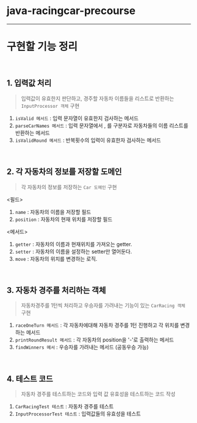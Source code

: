 # java-racingcar-precourse
---

# 구현할 기능 정리

<br>

## 1. 입력값 처리


> 입력값이 유효한지 판단하고, 경주할 자동차 이름들을 리스트로 반환하는 `InputProcessor 객체`  구현

1. `isValid 메서드` : 입력 문자열이 유효한지 검사하는 메서드
2. `parseCarNames 메서드` : 입력 문자열에서 , 를  구분자로 자동차들의 이름 리스트를 반환하는 메서드
3. `isValidRound 메서드` : 반복횟수의 입력이 유효한자 검사하는 메서드

<br>

## 2. 각 자동차의 정보를 저장할 도메인 

> 각 자동차의 정보를 저장하는 `Car 도메인` 구현

<필드>
1. `name` : 자동차의 이름을 저장할 필드
2. `position` : 자동차의 현재 위치를 저장할 필드

<메서드>
1. `getter` : 자동차의 이름과 현재위치를 가져오는 getter.
2. `setter` : 자동차의 이름을 설정하는 setter만 열어둔다.
3. `move` : 자동차의 위치를 변경하는 로직.


<br>

## 3. 자동차 경주를 처리하는 객체

> 자동차경주를 1턴씩 처리하고 우승자를 가려내는 기능이 있는 `CarRacing 객체` 구현


1. `raceOneTurn 메서드` : 각 자동차에대해 자동차 경주를 1턴 진행하고 각 위치를 변경하는 메서드
2. `printRoundResult 메서드` : 각 자동차의 position을 '-'로 출력하는 메서드
3. `findWinners 메서` : 우승자를 가려내는 메서드 (공동우승 가능)

<br>

## 4. 테스트 코드

> 자동차 경주를 테스트하는 코드와 입력 값 유효성을 테스트하는 코드 작성

1. `CarRacingTest 테스트` : 자동차 경주를 테스트
2. `InputProcessorTest 테스트` : 입력값들의 유효성을 테스트

